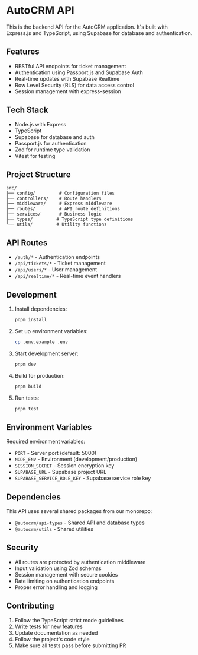 # AutoCRM API

This is the backend API for the AutoCRM application. It's built with Express.js and TypeScript, using Supabase for database and authentication.

## Features

- RESTful API endpoints for ticket management
- Authentication using Passport.js and Supabase Auth
- Real-time updates with Supabase Realtime
- Row Level Security (RLS) for data access control
- Session management with express-session

## Tech Stack

- Node.js with Express
- TypeScript
- Supabase for database and auth
- Passport.js for authentication
- Zod for runtime type validation
- Vitest for testing

## Project Structure

```
src/
├── config/         # Configuration files
├── controllers/    # Route handlers
├── middleware/     # Express middleware
├── routes/         # API route definitions
├── services/       # Business logic
├── types/         # TypeScript type definitions
└── utils/         # Utility functions
```

## API Routes

- `/auth/*` - Authentication endpoints
- `/api/tickets/*` - Ticket management
- `/api/users/*` - User management
- `/api/realtime/*` - Real-time event handlers

## Development

1. Install dependencies:
   ```bash
   pnpm install
   ```

2. Set up environment variables:
   ```bash
   cp .env.example .env
   ```

3. Start development server:
   ```bash
   pnpm dev
   ```

4. Build for production:
   ```bash
   pnpm build
   ```

5. Run tests:
   ```bash
   pnpm test
   ```

## Environment Variables

Required environment variables:
- `PORT` - Server port (default: 5000)
- `NODE_ENV` - Environment (development/production)
- `SESSION_SECRET` - Session encryption key
- `SUPABASE_URL` - Supabase project URL
- `SUPABASE_SERVICE_ROLE_KEY` - Supabase service role key

## Dependencies

This API uses several shared packages from our monorepo:
- `@autocrm/api-types` - Shared API and database types
- `@autocrm/utils` - Shared utilities

## Security

- All routes are protected by authentication middleware
- Input validation using Zod schemas
- Session management with secure cookies
- Rate limiting on authentication endpoints
- Proper error handling and logging

## Contributing

1. Follow the TypeScript strict mode guidelines
2. Write tests for new features
3. Update documentation as needed
4. Follow the project's code style
5. Make sure all tests pass before submitting PR
